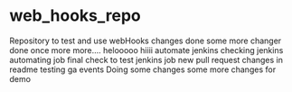 # web_hooks_repo
Repository to test and use webHooks 
changes done
some more changer done
once more
more....
helooooo
hiiii
automate
jenkins
checking
jenkins
automating
job
final
check 
to
test
jenkins
job
new pull request
changes in readme
testing ga events
Doing some changes
some more changes for demo

